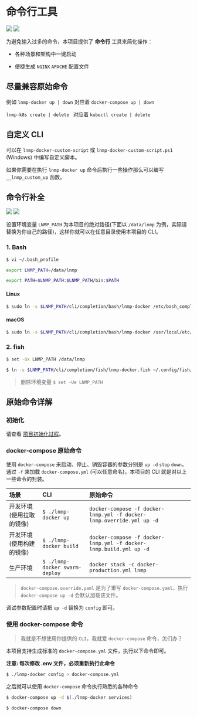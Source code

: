 # 命令行工具

[![](https://img.shields.io/badge/AD-%E8%85%BE%E8%AE%AF%E4%BA%91%E5%AE%B9%E5%99%A8%E6%9C%8D%E5%8A%A1-blue.svg)](https://cloud.tencent.com/redirect.php?redirect=10058&cps_key=3a5255852d5db99dcd5da4c72f05df61) [![](https://img.shields.io/badge/Support-%E8%85%BE%E8%AE%AF%E4%BA%91%E8%87%AA%E5%AA%92%E4%BD%93-brightgreen.svg)](https://cloud.tencent.com/developer/support-plan?invite_code=13vokmlse8afh)

为避免输入过多的命令，本项目提供了 **命令行** 工具来简化操作：

* 各种场景和架构中一键启动

* 便捷生成 `NGINX` `APACHE` 配置文件

## 尽量兼容原始命令

例如 `lnmp-docker up | down` 对应着 `docker-compose up | down`

`lnmp-k8s create | delete ` 对应着 `kubectl create | delete`

## 自定义 CLI

可以在 `lnmp-docker-custom-script` 或 `lnmp-docker-custom-script.ps1` (Windows) 中编写自定义脚本。

如果你需要在执行 `lnmp-docker up` 命令后执行一些操作那么可以编写 `__lnmp_custom_up` 函数。

## 命令行补全

[![](https://img.shields.io/badge/AD-%E8%85%BE%E8%AE%AF%E4%BA%91%E5%AE%B9%E5%99%A8%E6%9C%8D%E5%8A%A1-blue.svg)](https://cloud.tencent.com/redirect.php?redirect=10058&cps_key=3a5255852d5db99dcd5da4c72f05df61) [![](https://img.shields.io/badge/Support-%E8%85%BE%E8%AE%AF%E4%BA%91%E8%87%AA%E5%AA%92%E4%BD%93-brightgreen.svg)](https://cloud.tencent.com/developer/support-plan?invite_code=13vokmlse8afh)

设置环境变量 `LNMP_PATH` 为本项目的绝对路径(下面以 `/data/lnmp` 为例，实际请替换为你自己的路径)，这样你就可以在任意目录使用本项目的 CLI。

### 1. Bash

```bash
$ vi ~/.bash_profile

export LNMP_PATH=/data/lnmp

export PATH=$LNMP_PATH:$LNMP_PATH/bin:$PATH
```

#### Linux

```bash
$ sudo ln -s $LNMP_PATH/cli/completion/bash/lnmp-docker /etc/bash_completion.d/lnmp-docker
```

#### macOS

```bash
$ sudo ln -s $LNMP_PATH/cli/completion/bash/lnmp-docker /usr/local/etc/bash_completion.d/lnmp-docker
```

### 2. fish

```bash
$ set -Ux LNMP_PATH /data/lnmp

$ ln -s $LNMP_PATH/cli/completion/fish/lnmp-docker.fish ~/.config/fish/completions/
```

> 删除环境变量 `$ set -Ue LNMP_PATH`

## 原始命令详解

### 初始化

请查看 [项目初始化过程](init.md)。

### docker-compose 原始命令

使用 `docker-compose` 来启动、停止、销毁容器的参数分别是 `up -d` `stop` `down`，通过 `-f` 来加载 `docker-compose.yml` (可以任意命名)，本项目的 CLI 就是对以上一些命令的封装。

|场景|CLI|原始命令|
|:--|:--|:-|
|开发环境(使用拉取的镜像)  | `$ ./lnmp-docker up`           |`docker-compose -f docker-lnmp.yml -f docker-lnmp.override.yml up -d`                                                            |
|开发环境(使用构建的镜像)  | `$ ./lnmp-docker build`        |`docker-compose -f docker-lnmp.yml -f docker-lnmp.build.yml up -d`         |
|生产环境                 | `$ ./lnmp-docker swarm-deploy` |`docker stack -c docker-production.yml lnmp`                                   |

>`docker-compose.override.yaml` 是为了重写 `docker-compose.yaml`，执行 `docker-compose up -d` 会默认加载该文件。

调试参数配置时请把 `up -d` 替换为 `config` 即可。

### 使用 docker-compose 命令

> 我就是不想使用你提供的 `CLI`，我就爱 `docker-compose` 命令，怎们办？

本项目支持生成标准的 `docker-compose.yml` 文件，执行以下命令即可。

**注意: 每次修改 .env 文件，必须重新执行此命令**

```bash
$ ./lnmp-docker config > docker-compose.yml
```

之后就可以使用 `docker-compose` 命令执行熟悉的各种命令

```bash
$ docker-compose up -d $(./lnmp-docker services)

$ docker-compose down
```
